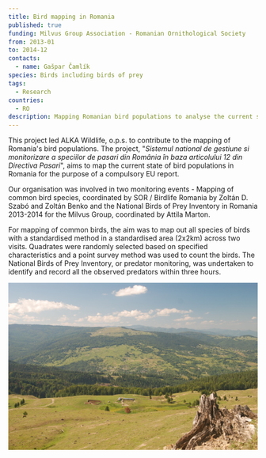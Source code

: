 ```yaml
---
title: Bird mapping in Romania
published: true
funding: Milvus Group Association - Romanian Ornithological Society
from: 2013-01
to: 2014-12
contacts:
  - name: Gašpar Čamlík
species: Birds including birds of prey
tags:
  - Research
countries:
  - RO
description: Mapping Romanian bird populations to analyse the current state.
---
```

This project led ALKA Wildlife, o.p.s. to contribute to the mapping of Romania's bird populations. The project, "_Sistemul national de gestiune si monitorizare a speciilor de pasari din România în baza articolului 12 din Directiva Pasari_", aims to map the current state of bird populations in Romania for the purpose of a compulsory EU report. 

Our organisation was involved in two monitoring events - Mapping of common bird species, coordinated by SOR / Birdlife Romania by Zoltán D. Szabó and Zoltán Benko and the National Birds of Prey Inventory in Romania 2013-2014 for the Milvus Group, coordinated by Attila Marton.

For mapping of common birds, the aim was to map out all species of birds with a standardised method in a standardised area (2x2km) across two visits. Quadrates were randomly selected based on specified characteristics and a point survey method was used to count the birds. The National Birds of Prey Inventory, or predator monitoring, was undertaken to identify and record all the observed predators within three hours.

![](/media/dsc_0291.jpg)
